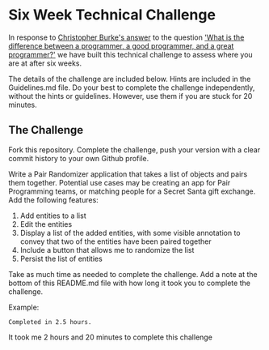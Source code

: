 # Six Week Technical Challenge

In response to [Christopher Burke's answer](http://qr.ae/RCI2cL) to the question ['What is the difference between a programmer, a good programmer, and a great programmer?'](http://www.quora.com/What-is-the-difference-between-a-programmer-a-good-programmer-and-a-great-programmer) we have built this technical challenge to assess where you are at after six weeks.

The details of the challenge are included below. Hints are included in the Guidelines.md file. Do your best to complete the challenge independently, without the hints or guidelines. However, use them if you are stuck for 20 minutes.

## The Challenge

Fork this repository. Complete the challenge, push your version with a clear commit history to your own Github profile.

Write a Pair Randomizer application that takes a list of objects and pairs them together. Potential use cases may be creating an app for Pair Programming teams, or matching people for a Secret Santa gift exchange. Add the following features:

1. Add entities to a list
2. Edit the entities
3. Display a list of the added entities, with some visible annotation to convey that two of the entities have been paired together
4. Include a button that allows me to randomize the list
5. Persist the list of entities

Take as much time as needed to complete the challenge. Add a note at the bottom of this README.md file with how long it took you to complete the challenge.

Example:

```Completed in 2.5 hours.```


It took me 2 hours and 20 minutes to complete this challenge